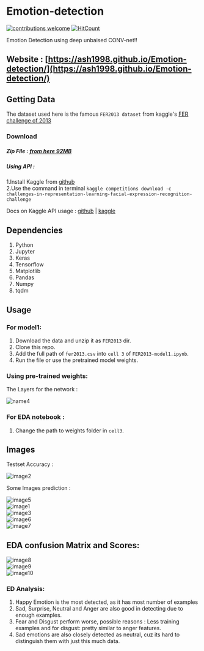 # Emotion-detection
[![contributions welcome](https://img.shields.io/badge/contributions-welcome-brightgreen.svg?style=flat)](https://github.com/dwyl/esta/issues)  [![HitCount](http://hits.dwyl.io/ASH1998/Emotion-detection.svg)](http://hits.dwyl.io/ASH1998/Emotion-detection)

Emotion Detection using deep unbaised CONV-net!!
## Website : [https://ash1998.github.io/Emotion-detection/](https://ash1998.github.io/Emotion-detection/)

## Getting Data
The dataset used here is the famous `FER2013 dataset` from kaggle's [FER challenge of 2013](https://www.kaggle.com/c/challenges-in-representation-learning-facial-expression-recognition-challenge) 
### Download 
##### Zip File : [from here 92MB](https://www.kaggle.com/c/3364/download-all)    

##### Using API :     
1.Install Kaggle from [github](https://github.com/Kaggle/kaggle-api)   
2.Use the command in terminal `kaggle competitions download -c challenges-in-representation-learning-facial-expression-recognition-challenge`    

Docs on Kaggle API usage :
[github](https://github.com/Kaggle/kaggle-api) | [kaggle](https://www.kaggle.com/docs/api)

## Dependencies
1. Python
2. Jupyter
3. Keras
4. Tensorflow
5. Matplotlib
6. Pandas
7. Numpy
8. tqdm
   

## Usage
### For model1:      
1. Download the data and unzip it as `FER2013` dir.
2. Clone this repo.
3. Add the full path of `fer2013.csv` into `cell 3` of `FER2013-model1.ipynb`.
4. Run the file or use the pretrained model weights.
### Using pre-trained weights:
The Layers for the network : 

![name4](Images/4.PNG)

### For EDA notebook :     
1. Change the path to weights folder in `cell3`.      
## Images
Testset Accuracy : 

![image2](Images/2.PNG)

Some Images prediction :

![image5](Images/5.PNG)   
![image1](Images/1.PNG)       
![image3](Images/3.PNG)           
![image6](Images/6.PNG)   
![image7](Images/7.PNG)   

## EDA confusion Matrix and Scores:
![image8](Images/811.PNG)      
![image9](Images/9.PNG)         
![image10](Images/10.PNG)   

### ED Analysis:
1. Happy Emotion is the most detected, as it has most number of examples
2. Sad, Surprise, Neutral and Anger are also good in detecting due to enough examples.
3. Fear and Disgust perform worse, possible reasons : Less training examples and for disgust: pretty similar to anger features.
4. Sad emotions are also closely detected as neutral, cuz its hard to distinguish them with just this much data.
